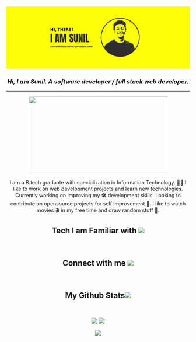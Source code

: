 ![MasterHead](./bannergit.jpg)

<h3 align="center"><em>Hi, I am Sunil. A software developer / full stack web developer.</em></h3><hr>

<p align="center">
  <img src="https://media.giphy.com/media/l46CyJmS9KUbokzsI/giphy.gif" width="380" height="210">
</p>

<p align="center">
I am a B.tech graduate with specialization in Information Technology. 👨‍💻 I like to work on web development projects and learn new technologies. Currently working on improving my 🛠️ development skills. Looking to contribute on opensource projects for self improvement 💪. I like to watch movies 🎬 in my free time and draw random stuff 🎨.
</p>

<h2 align="center">
  Tech I am Familiar with <img src="https://media.giphy.com/media/ksE9feSa2b4V2GYwY4/giphy.gif" width="60">
</h2>

<br>

<h2 align="center">
  Connect with me <img src="https://media.giphy.com/media/feQRYLoruyjguhLjK1/giphy.gif" width="60">
</h2>

<br>

<h2 align="center">
  My Github Stats<img src="https://media.giphy.com/media/SqX0PpdwBMorfoBBHX/giphy.gif" width="60">
</h2>

<br>

<p align = "center">
  <img  src = "https://github-readme-stats.vercel.app/api?username=sunilk4u&count_private=true&show_icons=true&theme=highcontrast&line_height=27">
  <img src = "https://github-readme-stats.vercel.app/api/top-langs/?username=sunilk4u&theme=highcontrast">
</p>

<p align = "center">
 <img  src="http://github-readme-streak-stats.herokuapp.com?user=sunilk4u&theme=highcontrast&border_radius=5&line_height=0" />
</p> 
